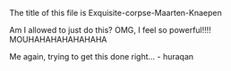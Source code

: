 The title of this file is Exquisite-corpse-Maarten-Knaepen 

Am I allowed to just do this? OMG, I feel so powerful!!!! MOUHAHAHAHAHAHAHA

Me again, trying to get this done right... - huraqan
